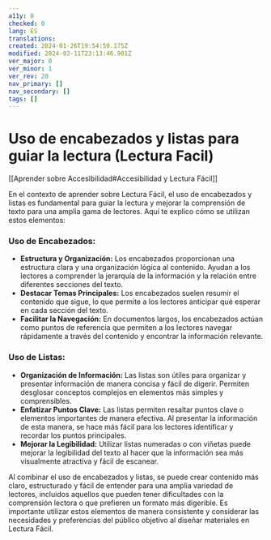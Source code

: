 ```yaml
---
a11y: 0
checked: 0
lang: ES
translations: 
created: 2024-01-26T19:54:59.175Z
modified: 2024-03-11T23:13:46.901Z
ver_major: 0
ver_minor: 1
ver_rev: 20
nav_primary: []
nav_secondary: []
tags: []
---
```

# Uso de encabezados y listas para guiar la lectura (Lectura Facil)

[[Aprender sobre Accesibilidad#Accesibilidad y Lectura Fácil]]

En el contexto de aprender sobre Lectura Fácil, el uso de encabezados y listas es fundamental para guiar la lectura y mejorar la comprensión de texto para una amplia gama de lectores. Aquí te explico cómo se utilizan estos elementos:

### Uso de Encabezados:
- **Estructura y Organización:** Los encabezados proporcionan una estructura clara y una organización lógica al contenido. Ayudan a los lectores a comprender la jerarquía de la información y la relación entre diferentes secciones del texto.
- **Destacar Temas Principales:** Los encabezados suelen resumir el contenido que sigue, lo que permite a los lectores anticipar qué esperar en cada sección del texto.
- **Facilitar la Navegación:** En documentos largos, los encabezados actúan como puntos de referencia que permiten a los lectores navegar rápidamente a través del contenido y encontrar la información relevante.

### Uso de Listas:
- **Organización de Información:** Las listas son útiles para organizar y presentar información de manera concisa y fácil de digerir. Permiten desglosar conceptos complejos en elementos más simples y comprensibles.
- **Enfatizar Puntos Clave:** Las listas permiten resaltar puntos clave o elementos importantes de manera efectiva. Al presentar la información de esta manera, se hace más fácil para los lectores identificar y recordar los puntos principales.
- **Mejorar la Legibilidad:** Utilizar listas numeradas o con viñetas puede mejorar la legibilidad del texto al hacer que la información sea más visualmente atractiva y fácil de escanear.

Al combinar el uso de encabezados y listas, se puede crear contenido más claro, estructurado y fácil de entender para una amplia variedad de lectores, incluidos aquellos que pueden tener dificultades con la comprensión lectora o que prefieren un formato más digerible. Es importante utilizar estos elementos de manera consistente y considerar las necesidades y preferencias del público objetivo al diseñar materiales en Lectura Fácil.